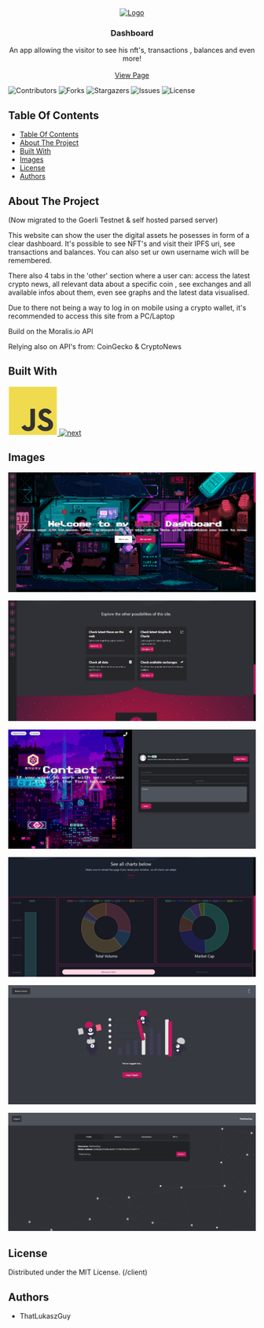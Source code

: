 <br/>
<p align="center">
  <a href="https://github.com/ThatLukaszGuy/DashboardApp">
    <img src="client/public/favicon.ico" alt="Logo" width="80" height="80">
  </a>

  <h3 align="center">Dashboard</h3>

  <p align="center">
    An app allowing the visitor to see his nft's, transactions , balances and even more!
    <br/>
    <br/>
    <a href="https://dashboard-app-nine-snowy.vercel.app/">View Page</a>
    
  </p>
</p>

![Contributors](https://img.shields.io/github/contributors/ThatLukaszGuy/DashboardApp?color=dark-green) ![Forks](https://img.shields.io/github/forks/ThatLukaszGuy/DashboardApp?style=social) ![Stargazers](https://img.shields.io/github/stars/ThatLukaszGuy/DashboardApp?style=social) ![Issues](https://img.shields.io/github/issues/ThatLukaszGuy/DashboardApp) ![License](https://img.shields.io/github/license/ThatLukaszGuy/DashboardApp) 


## Table Of Contents

- [Table Of Contents](#table-of-contents)
- [About The Project](#about-the-project)
- [Built With](#built-with)
- [Images](#images)
- [License](#license)
- [Authors](#authors)

## About The Project

(Now migrated to the Goerli Testnet & self hosted parsed server)

This website can show the user the digital assets he posesses in form of a clear dashboard. It's possible to see NFT's and visit their IPFS uri, see transactions and balances. You can also set ur own username wich will be remembered.

There also 4 tabs in the 'other' section where a user can: access the latest crypto news, all relevant data about a specific coin , see exchanges and all available infos about them, even see graphs and the latest data visualised.

Due to there not being a way to log in on mobile using a crypto wallet, it's recommended to access this site from a PC/Laptop

Build on the Moralis.io API 

Relying also on API's from: CoinGecko & CryptoNews 

## Built With


<a href="https://developer.mozilla.org/en-US/docs/Web/JavaScript" target="_blank" rel="noreferrer"> <img src="https://raw.githubusercontent.com/devicons/devicon/master/icons/javascript/javascript-original.svg" alt="javascript" width="100" height="100"/> </a>  <a href="https://nextjs.org/" target="_blank" rel="noreferrer"> <img src="https://www.drupal.org/files/project-images/nextjs-drupal.jpg" alt="next"  width="100" height="100"/> </a> 

## Images

![Screen Shot](assets/landing.png)

![Screen Shot](assets/choice.png)

![Screen Shot](assets/contact.png)

![Screen Shot](assets/graphs.png)

![Screen Shot](assets/logout.png)

![Screen Shot](assets/profile.png)





## License

Distributed under the MIT License. (/client) 

## Authors

* ThatLukaszGuy


